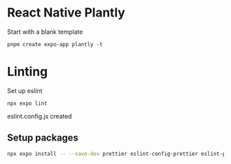 # React Native Plantly

Start with a blank template
```
pnpm create expo-app plantly -t
```

# Linting
Set up eslint
```
npx expo lint
```
eslint.config.js created 

## Setup packages
```bash
npx expo install -- --save-dev prettier eslint-config-prettier eslint-plugin-prettier eslint-plugin-react-native
```
